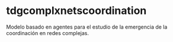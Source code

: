# tdgcomplxnetscoordination

Modelo basado en agentes para el estudio de la emergencia de la coordinación en redes complejas.